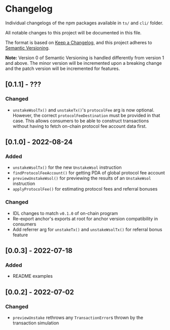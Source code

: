 # Changelog

Individual changelogs of the npm packages available in `ts/` and `cli/` folder.

All notable changes to this project will be documented in this file.

The format is based on [Keep a Changelog](https://keepachangelog.com/en/1.0.0/),
and this project adheres to [Semantic Versioning](https://semver.org/spec/v2.0.0.html).

**Note:** Version 0 of Semantic Versioning is handled differently from version 1 and above.
The minor version will be incremented upon a breaking change and the patch version will be
incremented for features.

## [0.1.1] - ???

### Changed

- `unstakeWsolTx()` and `unstakeTx()`'s `protocolFee` arg is now optional. However, the correct `protocolFeeDestination` must be provided in that case. This allows consumers to be able to construct transactions without having to fetch on-chain protocol fee account data first.

## [0.1.0] - 2022-08-24

### Added

- `unstakeWsolTx()` for the new `UnstakeWsol` instruction
- `findProtocolFeeAccount()` for getting PDA of global protocol fee account
- `previewUnstakeWsol()` for previewing the results of an `UnstakeWsol` instruction
- `applyProtocolFee()` for estimating protocol fees and referral bonuses

### Changed

- IDL changes to match `v0.1.0` of on-chain program
- Re-export anchor's exports at root for anchor version compatibility in consumers
- Add referrer arg for `unstakeTx()` and `unstakeWsolTx()` for referral bonus feature

## [0.0.3] - 2022-07-18

### Added

- README examples

## [0.0.2] - 2022-07-02

### Changed

- `previewUnstake` rethrows any `TransactionError`s thrown by the transaction simulation
